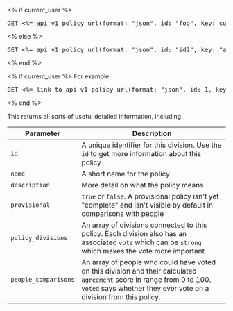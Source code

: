 <% if current_user %>
<pre>GET <%= api_v1_policy_url(format: "json", id: "foo", key: current_user.api_key).gsub("foo", "[id]") %></pre>
<% else %>
<pre>GET <%= api_v1_policy_url(format: "json", id: "id2", key: "api_key2").gsub("id2", "[id]").gsub("api_key2", "[api_key]") %></pre>
<% end %>

<% if current_user %>
For example

<pre>GET <%= link_to api_v1_policy_url(format: "json", id: 1, key: current_user.api_key), api_v1_policy_url(format: "json", id: 1, key: current_user.api_key) %></pre>
<% end %>

This returns all sorts of useful detailed information, including

Parameter            | Description
-------------------- | ------------------------------------------------------------------------
`id`                 | A unique identifier for this division. Use the `id` to get more information about this policy
`name`               | A short name for the policy
`description`        | More detail on what the policy means
`provisional`        | `true` or `false`. A provisional policy isn't yet "complete" and isn't visible by default in comparisons with people
`policy_divisions`   | An array of divisions connected to this policy. Each division also has an associated `vote` which can be `strong` which makes the vote more important
`people_comparisons` | An array of people who could have voted on this division and their calculated `agreement` score in range from 0 to 100. `voted` says whether they ever vote on a division from this policy.
